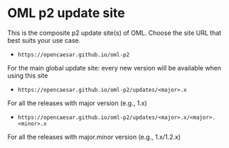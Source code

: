# OML p2 update site
This is the composite p2 update site(s) of OML. Choose the site URL that best suits your use case.

- `https://opencaesar.github.io/oml-p2`

For the main global update site: every new version will be available when using this site

- `https://opencaesar.github.io/oml-p2/updates/<major>.x`

For all the releases with major version (e.g., 1.x)

- `https://opencaesar.github.io/oml-p2/updates/<major>.x/<major>.<minor>.x`

For all the releases with major.minor version (e.g., 1.x/1.2.x)
